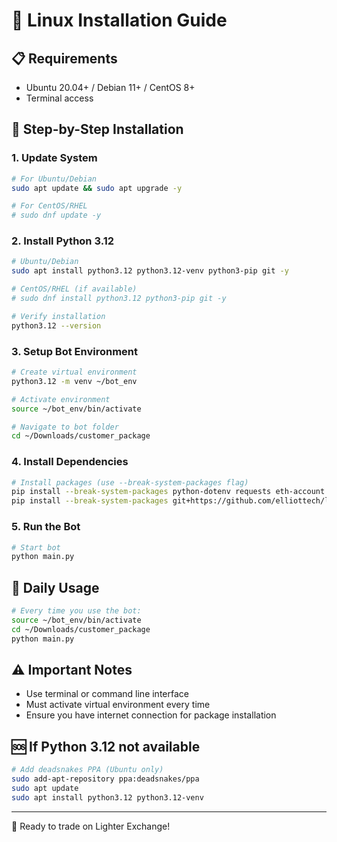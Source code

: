 # 🐧 Linux Installation Guide

## 📋 Requirements
- Ubuntu 20.04+ / Debian 11+ / CentOS 8+
- Terminal access

## 🔧 Step-by-Step Installation

### 1. Update System
```bash
# For Ubuntu/Debian
sudo apt update && sudo apt upgrade -y

# For CentOS/RHEL
# sudo dnf update -y
```

### 2. Install Python 3.12
```bash
# Ubuntu/Debian
sudo apt install python3.12 python3.12-venv python3-pip git -y

# CentOS/RHEL (if available)
# sudo dnf install python3.12 python3-pip git -y

# Verify installation
python3.12 --version
```

### 3. Setup Bot Environment
```bash
# Create virtual environment
python3.12 -m venv ~/bot_env

# Activate environment
source ~/bot_env/bin/activate

# Navigate to bot folder
cd ~/Downloads/customer_package
```

### 4. Install Dependencies
```bash
# Install packages (use --break-system-packages flag)
pip install --break-system-packages python-dotenv requests eth-account websockets
pip install --break-system-packages git+https://github.com/elliottech/lighter-python.git
```

### 5. Run the Bot
```bash
# Start bot
python main.py
```

## 🔄 Daily Usage
```bash
# Every time you use the bot:
source ~/bot_env/bin/activate
cd ~/Downloads/customer_package
python main.py
```

## ⚠️ Important Notes
- Use terminal or command line interface
- Must activate virtual environment every time
- Ensure you have internet connection for package installation

## 🆘 If Python 3.12 not available
```bash
# Add deadsnakes PPA (Ubuntu only)
sudo add-apt-repository ppa:deadsnakes/ppa
sudo apt update
sudo apt install python3.12 python3.12-venv
```

---
🚀 Ready to trade on Lighter Exchange! 